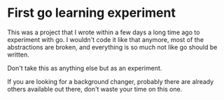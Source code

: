 # First go learning experiment

This was a project that I wrote within a few days a long time ago to experiment with go. I wouldn't code it like that anymore, most of the abstractions are broken, and everything is so much not like go should be written.

Don't take this as anything else but as an experiment.

If you are looking for a background changer, probably there are already others available out there, don't waste your time on this one.
